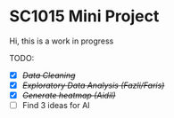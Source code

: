 # SC1015 Mini Project

Hi, this is a work in progress

TODO:
* [x] ~~*Data Cleaning*~~
* [x] ~~*Exploratory Data Analysis (Fazli/Faris)*~~
* [x] ~~*Generate heatmap (Aidil)*~~
* [ ] Find 3 ideas for AI
